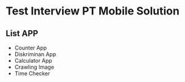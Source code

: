 # Test Interview PT Mobile Solution

## List APP
  - Counter App
  - Diskriminan App
  - Calculator App
  - Crawling Image
  - Time Checker
